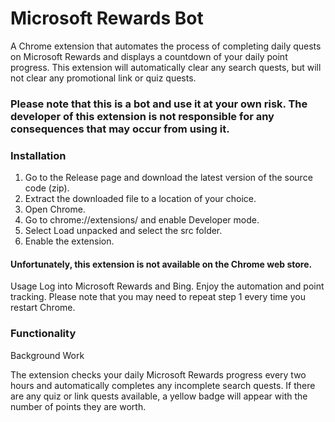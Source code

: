 # Microsoft Rewards Bot
A Chrome extension that automates the process of completing daily quests on Microsoft Rewards and displays a countdown of your daily point progress. This extension will automatically clear any search quests, but will not clear any promotional link or quiz quests.

### Please note that this is a bot and use it at your own risk. The developer of this extension is not responsible for any consequences that may occur from using it.

### Installation
1. Go to the Release page and download the latest version of the source code (zip).
2. Extract the downloaded file to a location of your choice.
3. Open Chrome.
4. Go to chrome://extensions/ and enable Developer mode.
5. Select Load unpacked and select the src folder.
6. Enable the extension.
#### Unfortunately, this extension is not available on the Chrome web store.

Usage
Log into Microsoft Rewards and Bing.
Enjoy the automation and point tracking.
Please note that you may need to repeat step 1 every time you restart Chrome.

### Functionality
Background Work

The extension checks your daily Microsoft Rewards progress every two hours and automatically completes any incomplete search quests. If there are any quiz or link quests available, a yellow badge will appear with the number of points they are worth.
